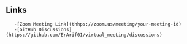 ## Links
       -[Zoom Meeting Link](thhps://zoom.us/meeting/your-meeting-id)
       -[GitHub Discussions](https://github.com/ErArif01/virtual_meeting/discussions)
